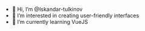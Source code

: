 - 👋 Hi, I’m @Iskandar-tulkinov
- 👀 I’m interested in creating user-friendly interfaces
- 🌱 I’m currently learning VueJS
